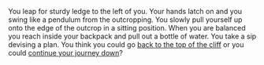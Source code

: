 You leap for sturdy ledge to the left of you. Your hands latch on and you swing
like a pendulum from the outcropping. You slowly pull yourself up onto the edge
of the outcrop in a sitting position. When you are balanced you reach inside
your backpack and pull out a bottle of water. You take a sip devising a plan.
You think you could go [back to  the top of the cliff](./backtotop.md) or you
could [continue your journey down](./continueclimbing.md)?
